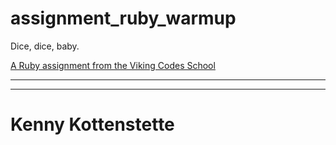 assignment_ruby_warmup
======================

Dice, dice, baby.

[A Ruby assignment from the Viking Codes School](http://www.vikingcodeschool.com)

<hr>
<hr>
<h1>Kenny Kottenstette</h1>